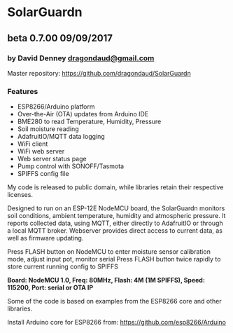 # SolarGuardn
## beta 0.7.00 09/09/2017
### by David Denney <dragondaud@gmail.com>

Master repository: https://github.com/dragondaud/SolarGuardn

### Features
- ESP8266/Arduino platform
- Over-the-Air (OTA) updates from Arduino IDE
- BME280 to read Temperature, Humidity, Pressure
- Soil moisture reading
- AdafruitIO/MQTT data logging
- WiFi client
- WiFi web server
- Web server status page
- Pump control with SONOFF/Tasmota
- SPIFFS config file

My code is released to public domain, while libraries retain their respective licenses.

Designed to run on an ESP-12E NodeMCU board, the SolarGuardn monitors soil conditions,
ambient temperature, humidity and atmospheric pressure. It reports collected data,
using MQTT, either directly to AdafruitIO or through a local MQTT broker. Webserver
provides direct access to current data, as well as firmware updating.

Press FLASH button on NodeMCU to enter moisture sensor calibration mode, adjust input pot, monitor serial
Press FLASH button twice rapidly to store current running config to SPIFFS

**Board: NodeMCU 1.0, Freq: 80MHz, Flash: 4M (1M SPIFFS), Speed: 115200, Port: serial or OTA IP**

Some of the code is based on examples from the ESP8266 core and other libraries.

Install Arduino core for ESP8266 from: https://github.com/esp8266/Arduino
